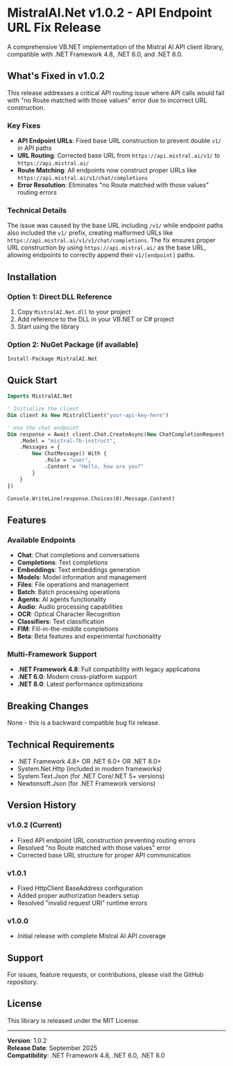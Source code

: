 # MistralAI.Net v1.0.2 - API Endpoint URL Fix Release

A comprehensive VB.NET implementation of the Mistral AI API client library, compatible with .NET Framework 4.8, .NET 6.0, and .NET 8.0.

## What's Fixed in v1.0.2

This release addresses a critical API routing issue where API calls would fail with "no Route matched with those values" error due to incorrect URL construction.

### Key Fixes
- **API Endpoint URLs**: Fixed base URL construction to prevent double `v1/` in API paths
- **URL Routing**: Corrected base URL from `https://api.mistral.ai/v1/` to `https://api.mistral.ai/`
- **Route Matching**: All endpoints now construct proper URLs like `https://api.mistral.ai/v1/chat/completions`
- **Error Resolution**: Eliminates "no Route matched with those values" routing errors

### Technical Details
The issue was caused by the base URL including `/v1/` while endpoint paths also included the `v1/` prefix, creating malformed URLs like `https://api.mistral.ai/v1/v1/chat/completions`. The fix ensures proper URL construction by using `https://api.mistral.ai/` as the base URL, allowing endpoints to correctly append their `v1/[endpoint]` paths.

## Installation

### Option 1: Direct DLL Reference
1. Copy `MistralAI.Net.dll` to your project
2. Add reference to the DLL in your VB.NET or C# project
3. Start using the library

### Option 2: NuGet Package (if available)
```
Install-Package MistralAI.Net
```

## Quick Start

```vb
Imports MistralAI.Net

' Initialize the client
Dim client As New MistralClient("your-api-key-here")

' Use the chat endpoint
Dim response = Await client.Chat.CreateAsync(New ChatCompletionRequest() With {
    .Model = "mistral-7b-instruct",
    .Messages = {
        New ChatMessage() With {
            .Role = "user",
            .Content = "Hello, how are you?"
        }
    }
})

Console.WriteLine(response.Choices(0).Message.Content)
```

## Features

### Available Endpoints
- **Chat**: Chat completions and conversations
- **Completions**: Text completions
- **Embeddings**: Text embeddings generation
- **Models**: Model information and management
- **Files**: File operations and management
- **Batch**: Batch processing operations
- **Agents**: AI agents functionality
- **Audio**: Audio processing capabilities
- **OCR**: Optical Character Recognition
- **Classifiers**: Text classification
- **FIM**: Fill-in-the-middle completions
- **Beta**: Beta features and experimental functionality

### Multi-Framework Support
- **.NET Framework 4.8**: Full compatibility with legacy applications
- **.NET 6.0**: Modern cross-platform support
- **.NET 8.0**: Latest performance optimizations

## Breaking Changes
None - this is a backward compatible bug fix release.

## Technical Requirements
- .NET Framework 4.8+ OR .NET 6.0+ OR .NET 8.0+
- System.Net.Http (included in modern frameworks)
- System.Text.Json (for .NET Core/.NET 5+ versions)
- Newtonsoft.Json (for .NET Framework versions)

## Version History

### v1.0.2 (Current)
- Fixed API endpoint URL construction preventing routing errors
- Resolved "no Route matched with those values" error
- Corrected base URL structure for proper API communication

### v1.0.1
- Fixed HttpClient BaseAddress configuration
- Added proper authorization headers setup
- Resolved "invalid request URI" runtime errors

### v1.0.0
- Initial release with complete Mistral AI API coverage

## Support
For issues, feature requests, or contributions, please visit the GitHub repository.

## License
This library is released under the MIT License.

---

**Version**: 1.0.2  
**Release Date**: September 2025  
**Compatibility**: .NET Framework 4.8, .NET 6.0, .NET 8.0
